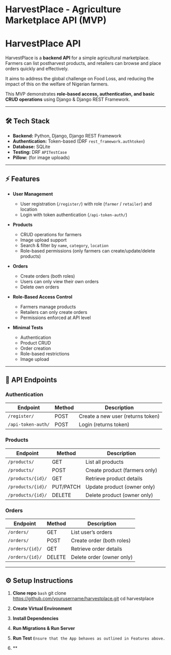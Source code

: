 # HarvestPlace - Agriculture Marketplace API (MVP)
# HarvestPlace API

HarvestPlace is a **backend API** for a simple agricultural marketplace. Farmers can list postharvest products, and retailers can browse and place orders quickly and effectively.

It aims to address the global challenge on Food Loss, and reducing the impact of this on the welfare of Nigerian farmers.

This MVP demonstrates **role-based access, authentication, and basic CRUD operations** using Django & Django REST Framework.

---

## 🛠️ Tech Stack

- **Backend:** Python, Django, Django REST Framework  
- **Authentication:** Token-based (DRF `rest_framework.authtoken`)  
- **Database:** SQLite
- **Testing:** DRF `APITestCase`  
- **Pillow:** (for image uploads)

---

## ⚡ Features

- **User Management**
  - User registration (`/register/`) with role (`farmer` / `retailer`) and location
  - Login with token authentication (`/api-token-auth/`)

- **Products**
  - CRUD operations for farmers
  - Image upload support
  - Search & filter by `name`, `category`, `location`
  - Role-based permissions (only farmers can create/update/delete products)

- **Orders**
  - Create orders (both roles)
  - Users can only view their own orders
  - Delete own orders

- **Role-Based Access Control**
  - Farmers manage products
  - Retailers can only create orders
  - Permissions enforced at API level

- **Minimal Tests**
  - Authentication
  - Product CRUD
  - Order creation
  - Role-based restrictions
  - Image upload

---

## 📝 API Endpoints

### Authentication
| Endpoint | Method | Description |
|----------|--------|-------------|
| `/register/` | POST | Create a new user (returns token) |
| `/api-token-auth/` | POST | Login (returns token) |

### Products
| Endpoint | Method | Description |
|----------|--------|-------------|
| `/products/` | GET | List all products |
| `/products/` | POST | Create product (farmers only) |
| `/products/{id}/` | GET | Retrieve product details |
| `/products/{id}/` | PUT/PATCH | Update product (owner only) |
| `/products/{id}/` | DELETE | Delete product (owner only) |

### Orders
| Endpoint | Method | Description |
|----------|--------|-------------|
| `/orders/` | GET | List user’s orders |
| `/orders/` | POST | Create order (both roles) |
| `/orders/{id}/` | GET | Retrieve order details |
| `/orders/{id}/` | DELETE | Delete order (owner only) |

---

## ⚙️ Setup Instructions

1. **Clone repo**
```bash```
git clone https://github.com/yourusername/harvestplace.git
cd harvestplace

2. **Create Virtual Environment**


3. **Install Dependencies**


4. **Run Migrations & Run Server**


5. **Run Test**
```Ensure that the App behaves as outlined in Features above.```

6. **
